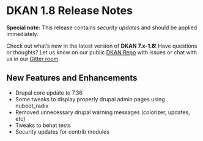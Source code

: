 # DKAN 1.8 Release Notes

**Special note:** This release contains *security updates* and should be applied immediately.

Check out what’s new in the latest version of **DKAN 7.x-1.8**! Have questions or thoughts? Let us know on our public [DKAN Repo](https://github.com/NuCivic/dkan) with issues or chat with us in our [Gitter room](https://gitter.im/NuCivic/dkan?utm_source=badge&utm_medium=badge&utm_campaign=pr-badge&utm_content=badge). 

## New Features and Enhancements
- Drupal core update to 7.36
- Some tweaks to display properly drupal admin pages using nuboot_radix
- Removed unnecessary drupal warning messages (colorizer, updates, etc)
- Tweaks to behat tests
- Security updates for contrib modules
